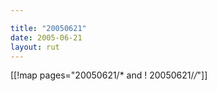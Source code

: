 ```yaml
---

title: "20050621"
date: 2005-06-21
layout: rut
---
```


[[!map pages="20050621/* and ! 20050621/*/*"]]
